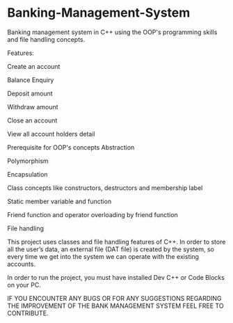 # Banking-Management-System
Banking management system in C++ using the OOP's programming skills and file handling concepts.

Features:

Create an account

Balance Enquiry

Deposit amount

Withdraw amount

Close an account

View all account holders detail

Prerequisite for OOP's concepts
Abstraction

Polymorphism

Encapsulation

Class concepts like constructors, destructors and membership label

Static member variable and function

Friend function and operator overloading by friend function

File handling

This project uses classes and file handling features of C++. In order to store all the user’s data, an external file (DAT file) is created by the system, so every time we get into the system we can operate with the existing accounts.

In order to run the project, you must have installed Dev C++ or Code Blocks on your PC.

IF YOU ENCOUNTER ANY BUGS OR FOR ANY SUGGESTIONS REGARDING THE IMPROVEMENT OF THE BANK MANAGEMENT SYSTEM FEEL FREE TO CONTRIBUTE.
